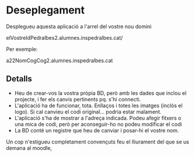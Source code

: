 # Deseplegament
Desplegueu aquesta aplicació a l'arrel del vostre nou domini

elVostreIdPedralbes2.alumnes.inspedralbes.cat/

Per exemple:

a22NomCogCog2.alumnes.inspedralbes.cat

## Detalls
* Heu de crear-vos la vostra pròpia BD, però amb les dades que inclou el projecte, i fer els canvis pertinents pq. s'hi connecti.
* L'aplicació ha de funcionar, tota. Enllaços i totes les imatges (inclós el logo). Si cal canvieu el codi original... podria estar malament.
* L'aplicació s'ha de mostrar a l'adreça indicada. Podeu afegir fitxers o una mica de codi, però per aconseguir-ho no podeu modificar el codi
* La BD conté un registre que heu de canviar i posar-hi el vostre nom.


Un cop n'estigueu completament convençuts feu el lliurament del que se us demana al moodle, 
